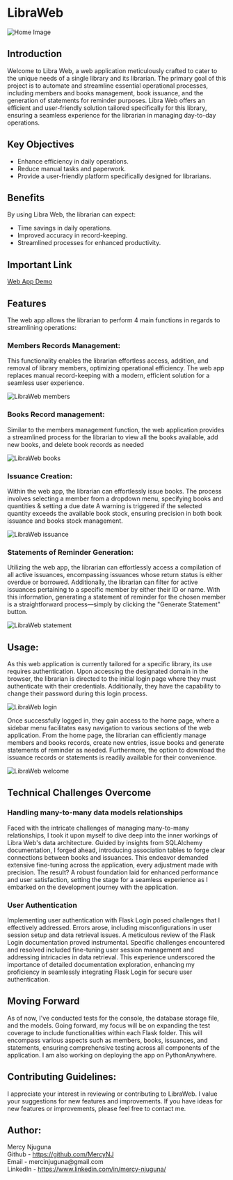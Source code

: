 <!DOCTYPE html>
<html lang="en">
<head>
    <meta charset="UTF-8">
    <meta name="viewport" content="width=device-width, initial-scale=1.0">
</head>
<body>
  <h1>LibraWeb</h1>
  <img src="./static/images/libraryhome.jpg" alt="Home Image" class="image">
  <h2>Introduction</h2>
  <p>Welcome to Libra Web, a web application meticulously crafted to cater to the unique needs of a single library and its librarian. The primary goal of this project is to automate and streamline essential operational processes, including members and books management, book issuance, and the generation of statements for reminder purposes. Libra Web offers an efficient and user-friendly solution tailored specifically for this library, ensuring a seamless experience for the librarian in managing day-to-day operations.</p>
    
  <h2>Key Objectives</h2>
  <ul>
   <li>Enhance efficiency in daily operations.</li>
   <li>Reduce manual tasks and paperwork.</li>
   <li>Provide a user-friendly platform specifically designed for librarians.</li>
  </ul>

  <h2>Benefits</h2>
   <p>By using Libra Web, the librarian can expect:</p>
   <ul>
   <li>Time savings in daily operations.</li>
   <li>Improved accuracy in record-keeping.</li>
   <li>Streamlined processes for enhanced productivity.</li>
   </ul>

   <h2>Important Link</h2>
   <p><a href="https://youtu.be/57l_FyeoGPk">Web App Demo</a></p>

   <h2>Features</h2>
   <p>The web app allows the librarian to perform 4 main functions in regards to streamlining operations:</p>
   <h3>Members Records Management:</h3>
   <p>This functionality enables the librarian effortless access, addition, and removal of library members, optimizing operational efficiency. The web app replaces manual record-keeping with a modern, efficient solution for a seamless user experience.</p>
   <img src="./static/images/viewmembers.png" alt="LibraWeb members">

   <h3>Books Record management:</h3>
   <p>Similar to the members management function, the web application provides a streamlined process for the librarian to view all the books available, add new books, and delete book records as needed</p>
   <img src="./static/images/viewbooks.png" alt="LibraWeb books">

   <h3>Issuance Creation:</h3>
   <p>Within the web app, the librarian can effortlessly issue books. The process involves selecting a member from a dropdown menu, specifying books and quantities & setting a due date A warning is triggered if the selected quantity exceeds the available book stock, ensuring precision in both book issuance and books stock management.</p>
   <img src="./static/images/newissuance.png" alt="LibraWeb issuance">

   <h3>Statements of Reminder Generation:</h3>
   <p>Utilizing the web app, the librarian can effortlessly access a compilation of all active issuances, encompassing issuances whose return status is either overdue or borrowed. Additionally, the librarian can filter for active issuances pertaining to a specific member by either their ID or name. With this information, generating a statement of reminder for the chosen member is a straightforward process—simply by clicking the "Generate Statement" button.</p>
   <img src="./static/images/newstatement.png" alt="LibraWeb statement">

   <h2>Usage:</h2>
   <p>As this web application is currently tailored for a specific library, its use requires authentication. Upon accessing the designated domain in the browser, the librarian is directed to the initial login page where they must authenticate with their credentials. Additionally, they have the capability to change their password during this login process.</p>
   <img src="./static/images/login.png" alt="LibraWeb login">

   <p>Once successfully logged in, they gain access to the home page, where a sidebar menu facilitates easy navigation to various sections of the web application. From the home page, the librarian can efficiently manage members and books records, create new entries, issue books and generate statements of reminder as needed. Furthermore, the option to download the issuance records or statements is readily available for their convenience.</p>
   <img src="./static/images/welcomehome.png" alt="LibraWeb welcome">

   <h2>Technical Challenges Overcome</h2>
   <h3>Handling many-to-many data models relationships</h3>
   <p>Faced with the intricate challenges of managing many-to-many relationships, I took it upon myself to dive deep into the inner workings of Libra Web's data architecture. Guided by insights from SQLAlchemy documentation, I forged ahead, introducing association tables to forge clear connections between books and issuances. This endeavor demanded extensive fine-tuning across the application, every adjustment made with precision. The result? A robust foundation laid for enhanced performance and user satisfaction, setting the stage for a seamless experience as I embarked on the development journey with the application.</p>

   <h3>User Authentication</h3>
   <p>Implementing user authentication with Flask Login posed challenges that I effectively addressed. Errors arose, including misconfigurations in user session setup and data retrieval issues. A meticulous review of the Flask Login documentation proved instrumental. Specific challenges encountered and resolved included fine-tuning user session management and addressing intricacies in data retrieval. This experience underscored the importance of detailed documentation exploration, enhancing my proficiency in seamlessly integrating Flask Login for secure user authentication.</p>

   <h2>Moving Forward</h2>
   <p>As of now, I've conducted tests for the console, the database storage file, and the models. Going forward, my focus will be on expanding the test coverage to include functionalities within each Flask folder. This will encompass various aspects such as members, books, issuances, and statements, ensuring comprehensive testing across all components of the application. I am also working on deploying the app on PythonAnywhere.</p>

   <h2>Contributing Guidelines:</h2>
   <p>I appreciate your interest in reviewing or contributing to LibraWeb. I value your suggestions for new features and improvements. If you have ideas for new features or improvements, please feel free to contact me.</p>

   <h2>Author:</h2>
   <p>Mercy Njuguna<br>
   Github - <a href="https://github.com/MercyNJ">https://github.com/MercyNJ</a><br>
   Email - mercinjuguna@gmail.com<br>
   LinkedIn - <a href="https://www.linkedin.com/in/mercy-njuguna/">https://www.linkedin.com/in/mercy-njuguna/</a></p>
</body>
</html>

